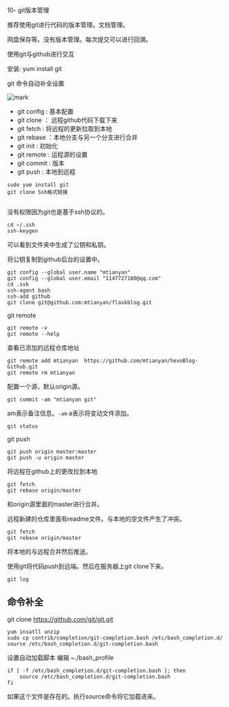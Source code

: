 10- git版本管理

推荐使用git进行代码的版本管理。文档管理。

网盘保存等。没有版本管理。每次提交可以进行回溯。

使用git与github进行交互

安装: yum install git

git 命令自动补全设置

![mark](http://myphoto.mtianyan.cn/blog/180129/LKHk8CL5LG.png?imageslim)

- git config : 基本配置
- git clone ： 远程github代码下载下来
- git fetch : 将远程的更新拉取到本地
- git rebase ：本地分支与另一个分支进行合并
- git init : 初始化
- git remote : 运程源的设置
- git commit : 版本
- git push : 本地到远程

```
sudo yum install git
git clone Ssh格式链接


```
没有权限因为git也是基于ssh协议的。
```
cd ~/.ssh
ssh-keygen
```

可以看到文件夹中生成了公钥和私钥。

将公钥复制到github后台的设置中。

```
git config --global user.name "mtianyan"
git config --global user.email "1147727180@qq.com"
cd .ssh
ssh-agent bash
ssh-add github
git clone git@github.com:mtianyan/flaskblog.git
```

git remote

```
git remote -v
git remote --help
```

查看已添加的远程仓库地址

```
git remote add mtianyan  https://github.com/mtianyan/hexoBlog-Github.git
git remote rm mtianyan
```

配置一个源，默认origin源。

```
git commit -am "mtianyan git"
```

am表示备注信息。`-am` a表示将变动文件添加。

```
git status
```

git push

```
git push origin master:master
git push -u origin master
```

将远程在github上的更改拉到本地

```
git fetch
git rebase origin/master
```

和origin源里面的master进行合并。

远程新建的仓库里面有readme文件。与本地的空文件产生了冲突。

```
git fetch
git rebase origin/master
```

将本地的与远程合并然后推送。

使用git将代码push到远端。然后在服务器上git clone下来。

```
git log
```

## 命令补全

git clone https://github.com/git/git.git

```
yum insatll unzip
sudo cp contrib/completion/git-completion.bash /etc/bash_completion.d/
source /etc/bash_completion.d/git-completion.bash
```

设置自动加载脚本 编辑 ~./bash_profile

```
if [ -f /etc/bash_completion.d/git-completion.bash ]; then
    source /etc/bash_completion.d/git-completion.bash
fi
```

如果这个文件是存在的。执行source命令将它加载进来。

